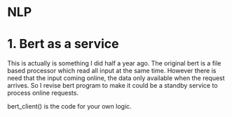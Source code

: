 # NLP

# 1. Bert as a service
This is actually is something I did half a year ago.
The original bert is a file based processor which read all input at the same time. However there is need that the input coming online, the data only available when the request arrives. So I revise bert program to make it could be a standby service to process online requests.

bert_client() is the code for your own logic.
